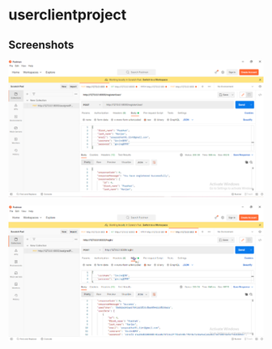 # userclientproject

## Screenshots

![](https://github.com/Prabhat9934/userclientproject/blob/main/screenshots/Register.PNG)

![](https://github.com/Prabhat9934/userclientproject/blob/main/screenshots/login.PNG)
